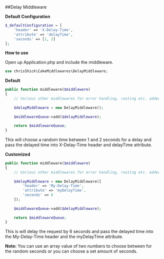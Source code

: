 ##Delay Middleware

**Default Configuration**

```php
$_defaultConfiguration = [
    'header' => 'X-Delay-Time',
    'attribute' => 'delayTime',
    'seconds' => [1, 2]
];
```

**How to use**

Open up Application.php and include the middleware.

```php
use chrisShick\CakeMiddlewares\DelayMiddleware;
```

**Default**

```php
public function middleware($middleware)
{
    // Various other middlewares for error handling, routing etc. added here.
     
    $delayMiddleware = new DelayMiddleware();
    
    $middlewareQueue->add($delayMiddleware);
    
    return $middlewareQueue;
}
```

This will choose a random time between 1 and 2 seconds for a delay 
and pass the delayed time into X-Delay-Time header and delayTime attribute.


**Customized**

```php
public function middleware($middleware)
{
    // Various other middlewares for error handling, routing etc. added here.
     
    $delayMiddleware = new DelayMiddleware([
        'header' => 'My-Delay-Time',
        'attribute' => 'myDelayTime',
        'seconds' => 6
    ]);
    
    $middlewareQueue->add($delayMiddleware);
    
    return $middlewareQueue;
}
```

This is will delay the request by 6 seconds 
and pass the delayed time into the My-Delay-Time header 
and the myDelayTime attribute.

**Note:** You can use an array value of two numbers to choose between for the random seconds 
or you can choose a set amount of seconds.
